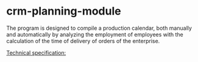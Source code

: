 # crm-planning-module
The program is designed to compile a production calendar, both manually and automatically by analyzing the employment of employees with the calculation of the time of delivery of orders of the enterprise.

[Technical specification:](https://github.com/ArtemFed/crm-planning-module/blob/main/%D0%9A%D1%83%D1%80%D1%81%D0%BE%D0%B2%D0%B0%D1%8F_%D0%A2%D0%97_%D0%9F%D0%BB%D0%B0%D0%BD%D0%B8%D1%80%D0%BE%D0%B2%D0%B0%D0%BD%D0%B8%D0%B5_%D0%A4%D0%B5%D0%B4%D0%BE%D1%80%D0%BE%D0%B2.docx)
